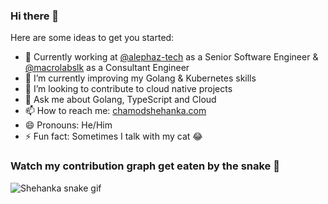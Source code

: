 ### Hi there 👋

Here are some ideas to get you started:

- 💼 Currently working at <a href="https://github.com/alephaz-tech" target="_blank">@alephaz-tech</a> as a Senior Software Engineer & <a href="https://github.com/macrolabslk" target="_blank">@macrolabslk</a> as a Consultant Engineer
- 🌱 I’m currently improving my Golang & Kubernetes skills
- 👯 I’m looking to contribute to cloud native projects
- 💬 Ask me about Golang, TypeScript and Cloud
- 📫 How to reach me: <a href="https://chamodshehanka.com" target="_blank">chamodshehanka.com</a>
- 😄 Pronouns: He/Him
- ⚡ Fun fact: Sometimes I talk with my cat 😂

### Watch my contribution graph get eaten by the snake 🐍

![Shehanka snake gif](https://github.com/Shehanka/Shehanka/blob/output/github-contribution-grid-snake.svg)
